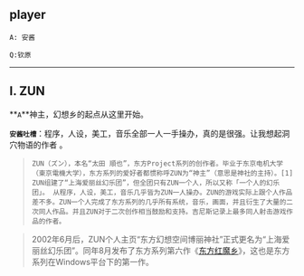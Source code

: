 ## player

`A: 安酱`

`Q:钦原`

------

## Ⅰ. ZUN

**`A`**神主，幻想乡的起点从这里开始。

**`安酱吐槽`**：程序，人设，美工，音乐全部一人一手操办，真的是很强。让我想起洞穴物语的作者 。

> ```
> ZUN（ズン），本名“太田 順也”，东方Project系列的创作者。毕业于东京电机大学（東京電機大学），东方系列的爱好者都惯称呼ZUN为“神主”（意思是神社的主持）。[1]
> ZUN组建了“上海爱丽丝幻乐团”，但全团只有ZUN一个人，所以又称「一个人的幻乐团」。 从程序，人设，美工，音乐几乎皆为ZUN一人操办。ZUN的游戏实际上跟个人作品差不多。ZUN一个人完成了东方系列的几乎所有系统，音乐，画面，并且衍生了大量的二次同人作品。并且ZUN对于二次创作相当鼓励和支持。吉尼斯记录上最多同人射击游戏作品的作者。
> ```

> 2002年6月后，ZUN个人主页“东方幻想空间博丽神社”正式更名为“上海爱丽丝幻乐团”。同年8月发布了东方系列第六作《[东方红魔乡](https://zh.moegirl.org/%E4%B8%9C%E6%96%B9%E7%BA%A2%E9%AD%94%E4%B9%A1)》，这也是东方系列在Windows平台下的第一作。
